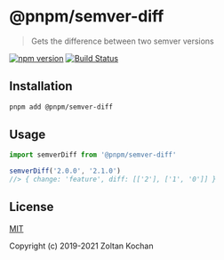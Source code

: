 # @pnpm/semver-diff

> Gets the difference between two semver versions

<!--@shields('npm', 'travis')-->
[![npm version](https://img.shields.io/npm/v/@pnpm/semver-diff.svg)](https://www.npmjs.com/package/@pnpm/semver-diff) [![Build Status](https://img.shields.io/travis/pnpm/semver-diff/master.svg)](https://travis-ci.org/pnpm/semver-diff)
<!--/@-->

## Installation

```sh
pnpm add @pnpm/semver-diff
```

## Usage

```ts
import semverDiff from '@pnpm/semver-diff'

semverDiff('2.0.0', '2.1.0')
//> { change: 'feature', diff: [['2'], ['1', '0']] }
```

## License

[MIT](./LICENSE)

Copyright (c) 2019-2021 Zoltan Kochan
